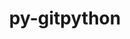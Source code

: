 ---
title: "py-gitpython"
layout: cache
categories: [package, develop]
meta: {"versions": ["3.1.40"], "compilers": ["gcc@=7.3.1"], "oss": ["amzn2"], "platforms": ["linux"], "targets": ["aarch64", "neoverse_n1", "x86_64_v3"], "stacks": ["aws-isc", "aws-isc-aarch64", "root"], "num_specs": 6, "num_specs_by_stack": {"root": 6, "aws-isc-aarch64": 4, "aws-isc": 2}}
spec_details: [{"hash": "6aihlkd62avokj6eeor3tpa2qujdvptw", "compiler": "gcc@=7.3.1", "versions": ["3.1.40"], "os": "amzn2", "platform": "linux", "target": "aarch64", "variants": ["build_system=python_pip"], "stacks": ["root", "aws-isc-aarch64"], "size": "-", "tarball": "https://binaries.spack.io/develop/build_cache/linux-amzn2-aarch64/gcc-7.3.1/py-gitpython-3.1.40/linux-amzn2-aarch64-gcc-7.3.1-py-gitpython-3.1.40-6aihlkd62avokj6eeor3tpa2qujdvptw.spack"}, {"hash": "hkuec7ik52kndkalqea3sinhfdejorja", "compiler": "gcc@=7.3.1", "versions": ["3.1.40"], "os": "amzn2", "platform": "linux", "target": "aarch64", "variants": ["build_system=python_pip"], "stacks": ["root", "aws-isc-aarch64"], "size": "-", "tarball": "https://binaries.spack.io/develop/build_cache/linux-amzn2-aarch64/gcc-7.3.1/py-gitpython-3.1.40/linux-amzn2-aarch64-gcc-7.3.1-py-gitpython-3.1.40-hkuec7ik52kndkalqea3sinhfdejorja.spack"}, {"hash": "no2ccyjowx5dtqrmgxsw36zxi6kynlgl", "compiler": "gcc@=7.3.1", "versions": ["3.1.40"], "os": "amzn2", "platform": "linux", "target": "neoverse_n1", "variants": ["build_system=python_pip"], "stacks": ["root", "aws-isc-aarch64"], "size": "-", "tarball": "https://binaries.spack.io/develop/build_cache/linux-amzn2-neoverse_n1/gcc-7.3.1/py-gitpython-3.1.40/linux-amzn2-neoverse_n1-gcc-7.3.1-py-gitpython-3.1.40-no2ccyjowx5dtqrmgxsw36zxi6kynlgl.spack"}, {"hash": "ulp4bhpmxlzcoou52j7vkdewp3zn7myw", "compiler": "gcc@=7.3.1", "versions": ["3.1.40"], "os": "amzn2", "platform": "linux", "target": "neoverse_n1", "variants": ["build_system=python_pip"], "stacks": ["root", "aws-isc-aarch64"], "size": "-", "tarball": "https://binaries.spack.io/develop/build_cache/linux-amzn2-neoverse_n1/gcc-7.3.1/py-gitpython-3.1.40/linux-amzn2-neoverse_n1-gcc-7.3.1-py-gitpython-3.1.40-ulp4bhpmxlzcoou52j7vkdewp3zn7myw.spack"}, {"hash": "mxl3b4qvwabrwfogw4eym656zzbqok6d", "compiler": "gcc@=7.3.1", "versions": ["3.1.40"], "os": "amzn2", "platform": "linux", "target": "x86_64_v3", "variants": ["build_system=python_pip"], "stacks": ["root", "aws-isc"], "size": "-", "tarball": "https://binaries.spack.io/develop/build_cache/linux-amzn2-x86_64_v3/gcc-7.3.1/py-gitpython-3.1.40/linux-amzn2-x86_64_v3-gcc-7.3.1-py-gitpython-3.1.40-mxl3b4qvwabrwfogw4eym656zzbqok6d.spack"}, {"hash": "udy7jqpnhbxvvobunuqsw4mfznmbxxpi", "compiler": "gcc@=7.3.1", "versions": ["3.1.40"], "os": "amzn2", "platform": "linux", "target": "x86_64_v3", "variants": ["build_system=python_pip"], "stacks": ["root", "aws-isc"], "size": "-", "tarball": "https://binaries.spack.io/develop/build_cache/linux-amzn2-x86_64_v3/gcc-7.3.1/py-gitpython-3.1.40/linux-amzn2-x86_64_v3-gcc-7.3.1-py-gitpython-3.1.40-udy7jqpnhbxvvobunuqsw4mfznmbxxpi.spack"}]
---